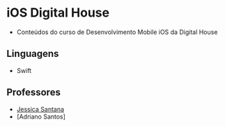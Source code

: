 # iOS Digital House
- Conteúdos do curso de Desenvolvimento Mobile iOS da Digital House

## Linguagens
- Swift

## Professores
- [Jessica Santana](https://github.com/jeafsantana)
- [Adriano Santos]

